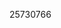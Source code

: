 [//]: # (Created by ./bin/manage_files.pl from ./species/Ancylostoma_ceylanicum/PRJNA231479/Ancylostoma_ceylanicum_PRJNA231479.publication.html on Thu Jun 11 13:43:14 2020)
25730766
